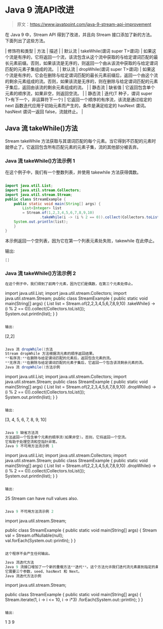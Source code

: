 # Java 9 流API改进

> 原文：<https://www.javatpoint.com/java-9-stream-api-improvement>

在 Java 9 中，Stream API 得到了改进，并且向 Stream 接口添加了新的方法。下面列出了这些方法。

| 修饰符和类型 | 方法 | 描述 |
| 默认流 | takeWhile(谓词 super T>谓词) | 如果这个流是有序的，它将返回一个流，该流包含从这个流中获取的与给定谓词匹配的最长元素前缀。否则，如果该流是无序的，则返回一个由从该流中获取的与给定谓词匹配的元素子集组成的流。 |
| 默认流 | dropWhile(谓词 super T>谓词) | 如果这个流是有序的，它会在删除与给定谓词匹配的最长元素前缀后，返回一个由这个流的剩余元素组成的流。否则，如果该流是无序的，则在删除与给定谓词匹配的元素子集后，返回由该流的剩余元素组成的流。 |
| 静态<t>流</t> | 缺省值 | 它返回包含单个元素的顺序流，如果非空，则返回空流。 |
| 静态<t>流</t> | 迭代(T 种子，谓词 super T>有下一个，非运算符<t>下一个)</t> | 它返回一个顺序的有序流，该流是通过给定的 next 函数迭代应用于初始元素而产生的，条件是满足给定的 hasNext 谓词。hasNext 谓词一返回 false，流就终止。 |

## Java 流 takeWhile()方法

Stream takeWhile 方法获取与其谓词匹配的每个元素。当它得到不匹配的元素时就停止了。它返回包含所有匹配元素的元素子集，流的其他部分被丢弃。

### Java 流 takeWhile()方法示例 1

在这个例子中，我们有一个整数列表，并使用 takewhile 方法获得偶数。

```java

import java.util.List;
import java.util.stream.Collectors;
import java.util.stream.Stream;
public class StreamExample {
	public static void main(String[] args) {
		List<Integer> list 
	    = Stream.of(1,2,3,4,5,6,7,8,9,10)
	            .takeWhile(i -> (i % 2 == 0)).collect(Collectors.toList());	 
	System.out.println(list);
	}
}

```

本示例返回一个空列表，因为它在第一个列表元素处失败，takewhile 在此停止。

输出:

```java
[]

```

### Java 流 takeWhile()方法示例 2

```java
在这个例子中，我们得到了前两个元素，因为它们是偶数，在第三个元素处停止。

```

import java.util.List;
import java.util.stream.Collectors;
import java.util.stream.Stream;
public class StreamExample {
	public static void main(String[] args) {
		List<Integer> list 
	    = Stream.of(2,2,3,4,5,6,7,8,9,10)
	            .takeWhile(i -> (i % 2 == 0)).collect(Collectors.toList());	 
	System.out.println(list);
	}
}

```java

输出:

```
[2,2]

```java

Java 流 dropWhile()方法
Stream dropWhile 方法根据流元素的顺序返回结果。
**有序流:**在删除与给定谓词匹配的元素后，返回包含元素的流。
**无序流:**在删除与给定谓词匹配的元素子集后，它返回一个包含该流剩余元素的流。
Java 流 dropWhile()方法示例

```

import java.util.List;
import java.util.stream.Collectors;
import java.util.stream.Stream;
public class StreamExample {
	public static void main(String[] args) {
		List<Integer> list 
	    = Stream.of(2,2,3,4,5,6,7,8,9,10)
	            .dropWhile(i -> (i % 2 == 0)).collect(Collectors.toList());	 
	System.out.println(list);
	}
}

```java

输出:

```
[3, 4, 5, 6, 7, 8, 9, 10]

```java

Java 9 缺省方法流
方法返回一个包含单个元素的顺序流(如果非空)。否则，它将返回一个空流。
它有助于处理空流和空指针异常。
Java 9 不可用方法流示例 1

```

import java.util.List;
import java.util.stream.Collectors;
import java.util.stream.Stream;
public class StreamExample {
	public static void main(String[] args) {
		List<Integer> list 
	    = Stream.of(2,2,3,4,5,6,7,8,9,10)
	            .dropWhile(i -> (i % 2 == 0)).collect(Collectors.toList());	 
	System.out.println(list);
	}
}

```java

输出:

```
25
Stream can have null values also.

```java

Java 9 不可用方法流示例 2

```

import java.util.stream.Stream;

public class StreamExample {
	public static void main(String[] args) {
		Stream<Integer> val 
	    = Stream.ofNullable(null);	 
	val.forEach(System.out::println);
	}
}

```java

这个程序不会产生任何输出。

Java 流迭代方法
Java 9 流接口增加了一个新的重载方法**迭代**。这个方法允许我们迭代流元素直到指定的条件。
它需要三个参数，seed、hasNext 和 Next。
Java 流迭代方法示例

```

import java.util.stream.Stream;

public class StreamExample {
	public static void main(String[] args) {
		Stream.iterate(1, i -> i <= 10, i -> i*3)
		.forEach(System.out::println);
	}
}

```java

输出:

```
1
3
9

```java

```